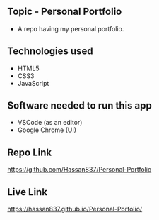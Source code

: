 ## Topic - Personal Portfolio
  - A repo having my personal portfolio.
 
## Technologies used
  - HTML5
  - CSS3
  - JavaScript

## Software needed to run this app
  - VSCode (as an editor)
  - Google Chrome (UI)
 
## Repo Link
  https://github.com/Hassan837/Personal-Portfolio

## Live Link
   https://hassan837.github.io/Personal-Porfolio/



